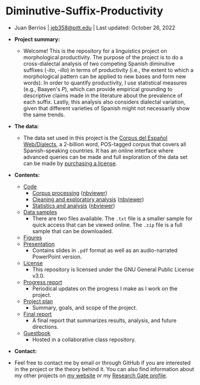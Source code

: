 # Diminutive-Suffix-Productivity
- Juan Berríos | jeb358@pitt.edu | Last updated: October 26, 2022

- **Project summary:**
  - Welcome! This is the repository for a linguistics project on morphological productivity. The purpose of the project is to do a cross-dialectal analysis of two competing Spanish diminutive suffixes (*-ito*, *-illo*) in terms of productivity (i.e., the extent to which a morphological pattern can be applied to new bases and form new words). In order to quantify productivity, I use statistical measures (e.g., Baayen's *P*), which can provide empirical grounding to descriptive claims made in the literature about the prevalence of each suffix. Lastly, this analysis also considers dialectal variation, given that different varieties of Spanish might not necessarily show the same trends.

- **The data:**
  - The data set used in this project is the [Corpus del Español Web/Dialects](https://www.corpusdelespanol.org/web-dial/), a 2-billion word, POS-tagged corpus that covers all Spanish-speaking countries. It has an online interface where advanced queries can be made and full exploration of the data set can be made by [purchasing a license](https://www.corpusdata.org/spanish.asp).

- **Contents:**
  - [Code](https://github.com/Data-Science-for-Linguists-2020/Diminutive-Suffix-Productivity/tree/master/code)
    - [Corpus processing](https://github.com/Data-Science-for-Linguists-2020/Diminutive-Suffix-Productivity/blob/master/code/corpus_processing.ipynb) ([nbviewer](https://nbviewer.jupyter.org/github/Data-Science-for-Linguists-2020/Diminutive-Suffix-Productivity/blob/master/code/corpus_processing.ipynb))
    - [Cleaning and exploratory analysis](https://github.com/Data-Science-for-Linguists-2020/Diminutive-Suffix-Productivity/blob/master/code/cleaning_exploratory_analysis.ipynb) ([nbviewer](https://nbviewer.jupyter.org/github/Data-Science-for-Linguists-2020/Diminutive-Suffix-Productivity/blob/master/code/cleaning_exploratory_analysis.ipynb))
    - [Statistics and analysis](https://github.com/Data-Science-for-Linguists-2020/Diminutive-Suffix-Productivity/blob/master/code/statistics_analysis.ipynb) ([nbviewer](https://nbviewer.jupyter.org/github/Data-Science-for-Linguists-2020/Diminutive-Suffix-Productivity/blob/master/code/statistics_analysis.ipynb))
  - [Data samples](https://github.com/Data-Science-for-Linguists-2020/Diminutive-Suffix-Productivity/tree/master/data_samples)
    - There are two files available. The `.txt` file is a smaller sample for quick access that can be viewed online. The `.zip` file is a full sample that can be downloaded.
  - [Figures](https://github.com/Data-Science-for-Linguists-2020/Diminutive-Suffix-Productivity/tree/master/figures)
  - [Presentation](https://github.com/Data-Science-for-Linguists-2020/Diminutive-Suffix-Productivity/tree/master/presentation)
    - Contains slides in `.pdf` format as well as an audio-narrated PowerPoint version.
  - [License](https://github.com/Data-Science-for-Linguists-2020/Diminutive-Suffix-Productivity/blob/master/LICENSE.md)
    - This repository is licensed under the GNU General Public License v3.0.
  - [Progress report](https://github.com/Data-Science-for-Linguists-2020/Diminutive-Suffix-Productivity/blob/master/progress_report.md)
    - Periodical updates on the progress I make as I work on the project.
  - [Project plan](https://github.com/Data-Science-for-Linguists-2020/Diminutive-Suffix-Productivity/blob/master/project_plan.md)
    - Summary, goals, and scope of the project.
  - [Final report](https://github.com/Data-Science-for-Linguists-2020/Diminutive-Suffix-Productivity/blob/master/final_report.md)
      - A final report that summarizes results, analysis, and future directions.
  - [Guestbook](https://github.com/Data-Science-for-Linguists-2020/Class-Plaza/blob/master/guestbooks/guestbook_juan.md)
    - Hosted in a collaborative class repository.

- **Contact:**

- Feel free to contact me by email or through GitHub if you are interested in the project or the theory behind it. You can also find information about my other projects on [my website](http://juanberrios.github.io/) or my [Research Gate profile](https://www.researchgate.net/profile/Juan_Berrios8).
